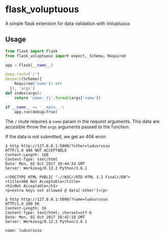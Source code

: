 # flask_voluptuous
A simple flask extension for data validation with Voluptuous

## Usage

```python
from flask import Flask
from flask_voluptuous import expect, Schema, Required

app = Flask(__name__)

@app.route('/')
@expect(Schema({
    Required('name'): str
  }), 'args')
def index(args):
    return 'name: {}'.format(args['name'])

if __name__ == '__main__':
    app.run(debug=True)
```

The `/` route requires a `name` param in the request arguments.
This data are accesible throw the `args` arguments passed to the function.

If the data is not submitted, we get an 406 error:
```
$ http http://127.0.0.1:5000/?other=ludusrusso
HTTP/1.0 406 NOT ACCEPTABLE
Content-Length: 160
Content-Type: text/html
Date: Mon, 02 Oct 2017 10:44:33 GMT
Server: Werkzeug/0.12.2 Python/3.6.1

<!DOCTYPE HTML PUBLIC "-//W3C//DTD HTML 3.2 Final//EN">
<title>406 Not Acceptable</title>
<h1>Not Acceptable</h1>
<p>extra keys not allowed @ data['other']</p>
```

```
$ http http://127.0.0.1:5000/?name=ludusrusso
HTTP/1.0 200 OK
Content-Length: 16
Content-Type: text/html; charset=utf-8
Date: Mon, 02 Oct 2017 10:42:18 GMT
Server: Werkzeug/0.12.2 Python/3.6.1

name: ludusrusso
```
